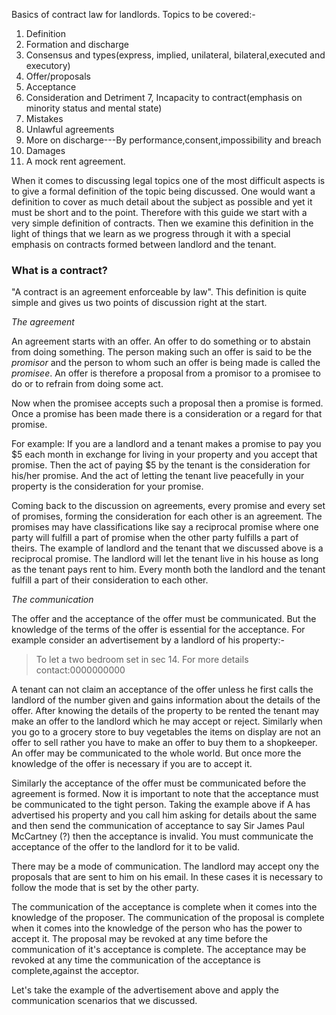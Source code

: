 Basics of contract law for landlords. Topics to be covered:-

1. Definition
2. Formation and discharge
3. Consensus and types(express, implied, unilateral, bilateral,executed and executory)
4. Offer/proposals
5. Acceptance
6. Consideration and Detriment
7, Incapacity to contract(emphasis on minority status and mental state)
8. Mistakes
9. Unlawful agreements
10. More on discharge---By performance,consent,impossibility and breach
11. Damages
12. A mock rent agreement.


When it comes to discussing legal topics one of the most difficult aspects is to
give a formal definition of the topic being discussed. One would want a definition
to cover as much detail about the subject as possible and yet it must be short and to the point.
Therefore with this guide we start with a very simple definition of contracts. Then we examine this
definition in the light of things that we learn as we progress through it with a special emphasis
on contracts formed between landlord and the tenant. 

<h3 id="what_is_a_contract">What is a contract?</h3>
 
"A contract is an agreement enforceable by law". This definition is quite simple and gives us
two points of discussion right at the start. 

*The agreement*

An agreement starts with an offer.
An offer to do something or to abstain from doing something. The person making such an offer
is said to be the *promisor* and the person to whom such an offer is being made is called the *promisee*.
An offer is therefore a proposal from a promisor to a promisee to do or to refrain from doing some act.

Now when the promisee accepts such a proposal then a promise is formed. Once a promise has
been made there is a consideration or a regard for that promise.

For example: If you are a landlord
and a tenant makes a promise to pay you $5 each month in exchange for living in your property and you accept that promise.
Then the act of paying $5 by the tenant is the consideration for his/her promise. And the act of letting the tenant
live peacefully in your property is the consideration for your promise.

Coming back to the discussion on agreements, every promise and every set of promises, forming the consideration
for each other is an agreement. The promises may have classifications like say a reciprocal promise where one party will
fulfill a part of promise when the other party fulfills a part of theirs. The example of landlord and the tenant that
we discussed above is a reciprocal promise. The landlord will let the tenant live in his house as long as the tenant
pays rent to him. Every month both the landlord and the tenant fulfill a part of their consideration to each other.


*The communication*

The offer and the acceptance of the offer must be communicated. But the knowledge of the terms of the offer is essential for the acceptance. For example consider an advertisement by a landlord of his property:-

> To let a two bedroom set in sec 14. For more details contact:0000000000

A tenant can not claim an acceptance of the offer unless he first calls the landlord of the number given and gains information about the details of the offer. After knowing the details of the property to be rented the tenant may make an offer to the landlord which he may accept or reject. Similarly when you go to a grocery store to buy vegetables the items on display are not an offer to sell rather you have to make an offer to buy them to a shopkeeper. An offer may be communicated to the whole world. But once more the knowledge of the offer is necessary if you are to accept it.


Similarly the acceptance of the offer must be communicated before the agreement is formed. Now it is important to note that the acceptance must be communicated to the tight person. Taking the example above if A has advertised his property and you call him asking for details about the same and then send the communication of acceptance to say Sir James Paul McCartney (?) then the acceptance is invalid. You must communicate the acceptance of the offer to the landlord for it to be valid.

There may be a mode of communication. The landlord may accept ony the proposals that are sent to him on his email. In these cases it is necessary to follow the mode that is set by the other party.

The communication of the acceptance is complete when it comes into the knowledge of the proposer.
The communication of the proposal is complete when it comes into the knowledge
of the person who has the power to accept it.
The proposal may be revoked at any time before the communication of it's acceptance is complete.
The acceptance may be revoked at any time the communication of the acceptance is complete,against the acceptor. 

Let's take the example of the advertisement above and apply the communication scenarios that we discussed. 